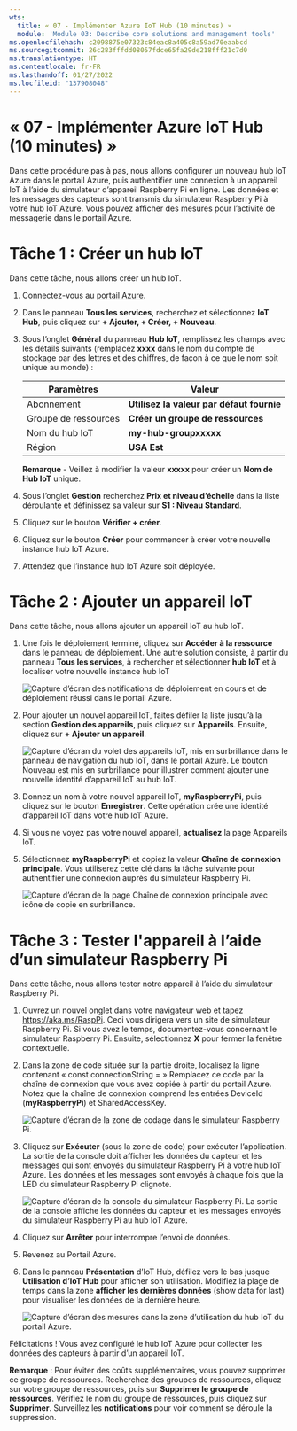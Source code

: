 ```yaml
---
wts:
  title: « 07 - Implémenter Azure IoT Hub (10 minutes) »
  module: 'Module 03: Describe core solutions and management tools'
ms.openlocfilehash: c2098875e07323c84eac8a405c8a59ad70eaabcd
ms.sourcegitcommit: 26c283fffdd08057fdce65fa29de218fff21c7d0
ms.translationtype: HT
ms.contentlocale: fr-FR
ms.lasthandoff: 01/27/2022
ms.locfileid: "137908048"
---
```

# <a name="07---implement-an-azure-iot-hub-10-min"></a>« 07 - Implémenter Azure IoT Hub (10 minutes) »

Dans cette procédure pas à pas, nous allons configurer un nouveau hub IoT Azure dans le portail Azure, puis authentifier une connexion à un appareil IoT à l’aide du simulateur d’appareil Raspberry Pi en ligne. Les données et les messages des capteurs sont transmis du simulateur Raspberry Pi à votre hub IoT Azure. Vous pouvez afficher des mesures pour l’activité de messagerie dans le portail Azure.

# <a name="task-1-create-an-iot-hub"></a>Tâche 1 : Créer un hub IoT 

Dans cette tâche, nous allons créer un hub IoT. 

1. Connectez-vous au [portail Azure](https://portal.azure.com).

2. Dans le panneau **Tous les services**, recherchez et sélectionnez **IoT Hub**, puis cliquez sur **+ Ajouter, + Créer, + Nouveau**.

3. Sous l’onglet **Général** du panneau **Hub IoT**, remplissez les champs avec les détails suivants (remplacez **xxxx** dans le nom du compte de stockage par des lettres et des chiffres, de façon à ce que le nom soit unique au monde) :

    | Paramètres | Valeur |
    |--|--|
    | Abonnement | **Utilisez la valeur par défaut fournie** |
    | Groupe de ressources | **Créer un groupe de ressources** |
    | Nom du hub IoT | **my-hub-groupxxxxx** |
    | Région | **USA Est** |

    **Remarque** - Veillez à modifier la valeur **xxxxx** pour créer un **Nom de Hub IoT** unique.

4. Sous l’onglet **Gestion** recherchez **Prix et niveau d’échelle** dans la liste déroulante et définissez sa valeur sur **S1 : Niveau Standard**.

5. Cliquez sur le bouton **Vérifier + créer**.

6. Cliquez sur le bouton **Créer** pour commencer à créer votre nouvelle instance hub IoT Azure.

7. Attendez que l’instance hub IoT Azure soit déployée. 

# <a name="task-2-add-an-iot-device"></a>Tâche 2 : Ajouter un appareil IoT

Dans cette tâche, nous allons ajouter un appareil IoT au hub IoT. 

1. Une fois le déploiement terminé, cliquez sur **Accéder à la ressource** dans le panneau de déploiement. Une autre solution consiste, à partir du panneau **Tous les services**, à rechercher et sélectionner **hub IoT** et à localiser votre nouvelle instance hub IoT

    ![Capture d’écran des notifications de déploiement en cours et de déploiement réussi dans le portail Azure.](../images/0601.png)

2. Pour ajouter un nouvel appareil IoT, faites défiler la liste jusqu’à la section **Gestion des appareils**, puis cliquez sur **Appareils**. Ensuite, cliquez sur **+ Ajouter un appareil**.

    ![Capture d’écran du volet des appareils IoT, mis en surbrillance dans le panneau de navigation du hub IoT, dans le portail Azure. Le bouton Nouveau est mis en surbrillance pour illustrer comment ajouter une nouvelle identité d’appareil IoT au hub IoT.](../images/0602.png)

3. Donnez un nom à votre nouvel appareil IoT, **myRaspberryPi**, puis cliquez sur le bouton **Enregistrer**. Cette opération crée une identité d’appareil IoT dans votre hub IoT Azure.

4. Si vous ne voyez pas votre nouvel appareil, **actualisez** la page Appareils IoT. 

5. Sélectionnez **myRaspberryPi** et copiez la valeur **Chaîne de connexion principale**. Vous utiliserez cette clé dans la tâche suivante pour authentifier une connexion auprès du simulateur Raspberry Pi.

    ![Capture d’écran de la page Chaîne de connexion principale avec icône de copie en surbrillance.](../images/0603.png)

# <a name="task-3-test-the-device-using-a-raspberry-pi-simulator"></a>Tâche 3 : Tester l'appareil à l’aide d’un simulateur Raspberry Pi

Dans cette tâche, nous allons tester notre appareil à l’aide du simulateur Raspberry Pi. 

1. Ouvrez un nouvel onglet dans votre navigateur web et tapez https://aka.ms/RaspPi. Ceci vous dirigera vers un site de simulateur Raspberry Pi. Si vous avez le temps, documentez-vous concernant le simulateur Raspberry Pi. Ensuite, sélectionnez **X** pour fermer la fenêtre contextuelle.

2. Dans la zone de code située sur la partie droite, localisez la ligne contenant « const connectionString = » Remplacez ce code par la chaîne de connexion que vous avez copiée à partir du portail Azure. Notez que la chaîne de connexion comprend les entrées DeviceId (**myRaspberryPi**) et SharedAccessKey.

    ![Capture d’écran de la zone de codage dans le simulateur Raspberry Pi.](../images/0604.png)

3. Cliquez sur **Exécuter** (sous la zone de code) pour exécuter l’application. La sortie de la console doit afficher les données du capteur et les messages qui sont envoyés du simulateur Raspberry Pi à votre hub IoT Azure. Les données et les messages sont envoyés à chaque fois que la LED du simulateur Raspberry Pi clignote. 

    ![Capture d’écran de la console du simulateur Raspberry Pi.  La sortie de la console affiche les données du capteur et les messages envoyés du simulateur Raspberry Pi au hub IoT Azure.](../images/0605.png)

5. Cliquez sur **Arrêter** pour interrompre l’envoi de données.

6. Revenez au Portail Azure.

7. Dans le panneau **Présentation** d’IoT Hub, défilez vers le bas jusque **Utilisation d’IoT Hub** pour afficher son utilisation. Modifiez la plage de temps dans la zone **afficher les dernières données** (show data for last) pour visualiser les données de la dernière heure.

    ![Capture d’écran des mesures dans la zone d’utilisation du hub IoT du portail Azure.](../images/0606.png)


Félicitations ! Vous avez configuré le hub IoT Azure pour collecter les données des capteurs à partir d’un appareil IoT.

**Remarque** : Pour éviter des coûts supplémentaires, vous pouvez supprimer ce groupe de ressources. Recherchez des groupes de ressources, cliquez sur votre groupe de ressources, puis sur **Supprimer le groupe de ressources**. Vérifiez le nom du groupe de ressources, puis cliquez sur **Supprimer**. Surveillez les **notifications** pour voir comment se déroule la suppression.
